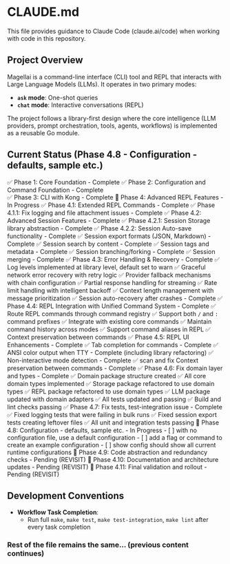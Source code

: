 # CLAUDE.md

This file provides guidance to Claude Code (claude.ai/code) when working with code in this repository.

## Project Overview

Magellai is a command-line interface (CLI) tool and REPL that interacts with Large Language Models (LLMs). It operates in two primary modes:
- **`ask` mode**: One-shot queries
- **`chat` mode**: Interactive conversations (REPL)

The project follows a library-first design where the core intelligence (LLM providers, prompt orchestration, tools, agents, workflows) is implemented as a reusable Go module.

## Current Status (Phase 4.8 - Configuration - defaults, sample etc.)

✅ Phase 1: Core Foundation - Complete
✅ Phase 2: Configuration and Command Foundation - Complete  
✅ Phase 3: CLI with Kong - Complete
🚧 Phase 4: Advanced REPL Features - In Progress
  ✅ Phase 4.1: Extended REPL Commands - Complete
  ✅ Phase 4.1.1: Fix logging and file attachment issues - Complete
  ✅ Phase 4.2: Advanced Session Features - Complete
    ✅ Phase 4.2.1: Session Storage library abstraction - Complete
    ✅ Phase 4.2.2: Session Auto-save functionality - Complete
    ✅ Session export formats (JSON, Markdown) - Complete
    ✅ Session search by content - Complete
    ✅ Session tags and metadata - Complete
    ✅ Session branching/forking - Complete
    ✅ Session merging - Complete
  ✅ Phase 4.3: Error Handling & Recovery - Complete
    ✅ Log levels implemented at library level, default set to warn
    ✅ Graceful network error recovery with retry logic
    ✅ Provider fallback mechanisms with chain configuration
    ✅ Partial response handling for streaming
    ✅ Rate limit handling with intelligent backoff
    ✅ Context length management with message prioritization
    ✅ Session auto-recovery after crashes - Complete
  ✅ Phase 4.4: REPL Integration with Unified Command System - Complete
    ✅ Route REPL commands through command registry
    ✅ Support both `/` and `:` command prefixes
    ✅ Integrate with existing core commands
    ✅ Maintain command history across modes
    ✅ Support command aliases in REPL
    ✅ Context preservation between commands
  ✅ Phase 4.5: REPL UI Enhancements - Complete
    ✅ Tab completion for commands - Complete
    ✅ ANSI color output when TTY - Complete (including library refactoring)
    ✅ Non-interactive mode detection - Complete
    ✅ scan and fix Context preservation between commands - Complete
  ✅ Phase 4.6: Fix domain layer and types - Complete
    ✅ Domain package structure created
    ✅ All core domain types implemented
    ✅ Storage package refactored to use domain types
    ✅ REPL package refactored to use domain types
    ✅ LLM package updated with domain adapters
    ✅ All tests updated and passing
    ✅ Build and lint checks passing
  ✅ Phase 4.7: Fix tests, test-integration issue - Complete
    ✅ Fixed logging tests that were failing in bulk runs
    ✅ Fixed session export tests creating leftover files
    ✅ All unit and integration tests passing
  🚧 Phase 4.8: Configuration - defaults, sample etc. - In Progress
    - [ ] with no configuration file, use a default configuration
    - [ ] add a flag or command to create an example configuration
    - [ ] show config should show all current runtime configurations
  🔲 Phase 4.9: Code abstraction and redundancy checks - Pending (REVISIT)
  🔲 Phase 4.10: Documentation and architecture updates - Pending (REVISIT)
  🔲 Phase 4.11: Final validation and rollout - Pending (REVISIT)

## Development Conventions

- **Workflow Task Completion**: 
  - Run full `make`, `make test`, `make test-integration`, `make lint` after every task completion

### Rest of the file remains the same... (previous content continues)